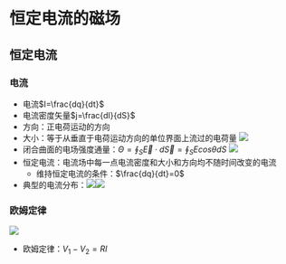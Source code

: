 # 恒定电流的磁场
## 恒定电流
### 电流
- 电流$I=\frac{dq}{dt}$
- 电流密度矢量$j=\frac{dI}{dS}$
- 方向：正电荷运动的方向
- 大小：等于从垂直于电荷运动方向的单位界面上流过的电荷量
![](https://jiunian-pic-1310185536.cos.ap-nanjing.myqcloud.com/picgo%2F20230210155753.png)
- 闭合曲面的电场强度通量：$\Theta=\oint_S \vec E \cdot d\vec S=\oint_S E cos\theta dS$ ![](https://jiunian-pic-1310185536.cos.ap-nanjing.myqcloud.com/picgo%2F20230210161204.png)
- 恒定电流：电流场中每一点电流密度和大小和方向均不随时间改变的电流
	- 维持恒定电流的条件：$\frac{dq}{dt}=0$
- 典型的电流分布：![](https://jiunian-pic-1310185536.cos.ap-nanjing.myqcloud.com/picgo%2F20230210161335.png)![](https://jiunian-pic-1310185536.cos.ap-nanjing.myqcloud.com/picgo%2F20230210161354.png)

### 欧姆定律
![](https://jiunian-pic-1310185536.cos.ap-nanjing.myqcloud.com/picgo%2F20230210164859.png)
- 欧姆定律：$V_{1}-V_{2}=RI$
